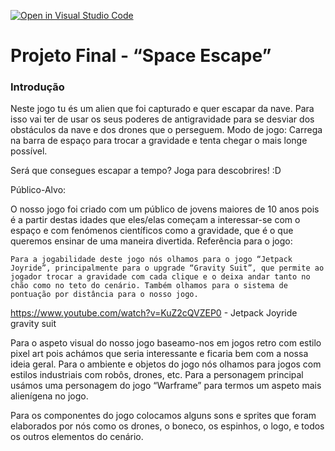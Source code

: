 [![Open in Visual Studio Code](https://classroom.github.com/assets/open-in-vscode-c66648af7eb3fe8bc4f294546bfd86ef473780cde1dea487d3c4ff354943c9ae.svg)](https://classroom.github.com/online_ide?assignment_repo_id=7677758&assignment_repo_type=AssignmentRepo)
# Projeto Final - “Space Escape”

### Introdução

Neste jogo tu és um alien que foi capturado e quer escapar da nave. Para isso vai ter de usar os seus poderes de antigravidade para se desviar dos obstáculos da nave e dos drones que o perseguem.
Modo de jogo: Carrega na barra de espaço para trocar a gravidade e tenta chegar o mais longe possível.

Será que consegues escapar a tempo? Joga para descobrires!  :D


Público-Alvo:

O nosso jogo foi criado com um público de jovens maiores de 10 anos pois é a partir destas idades que eles/elas começam a interessar-se com o espaço e com fenómenos científicos como a gravidade, que é o que queremos ensinar de uma maneira divertida.
Referência para o jogo:

    Para a jogabilidade deste jogo nós olhamos para o jogo “Jetpack Joyride”, principalmente para o upgrade “Gravity Suit”, que permite ao jogador trocar a gravidade com cada clique e o deixa andar tanto no chão como no teto do cenário. Também olhamos para o sistema de pontuação por distância para o nosso jogo.

https://www.youtube.com/watch?v=KuZ2cQVZEP0  - Jetpack Joyride gravity suit 

Para o aspeto visual do nosso jogo baseamo-nos em jogos retro com estilo pixel art pois achámos que seria interessante e ficaria bem com a nossa ideia geral. Para o ambiente e objetos do jogo nós olhamos para jogos com estilos industriais com robôs, drones, etc.
Para a personagem principal usámos uma personagem do jogo “Warframe” para termos um aspeto mais alienígena no jogo.

Para os componentes do jogo colocamos alguns sons e sprites que foram elaborados por nós como os drones, o boneco, os espinhos, o logo, e todos os outros elementos do cenário.

